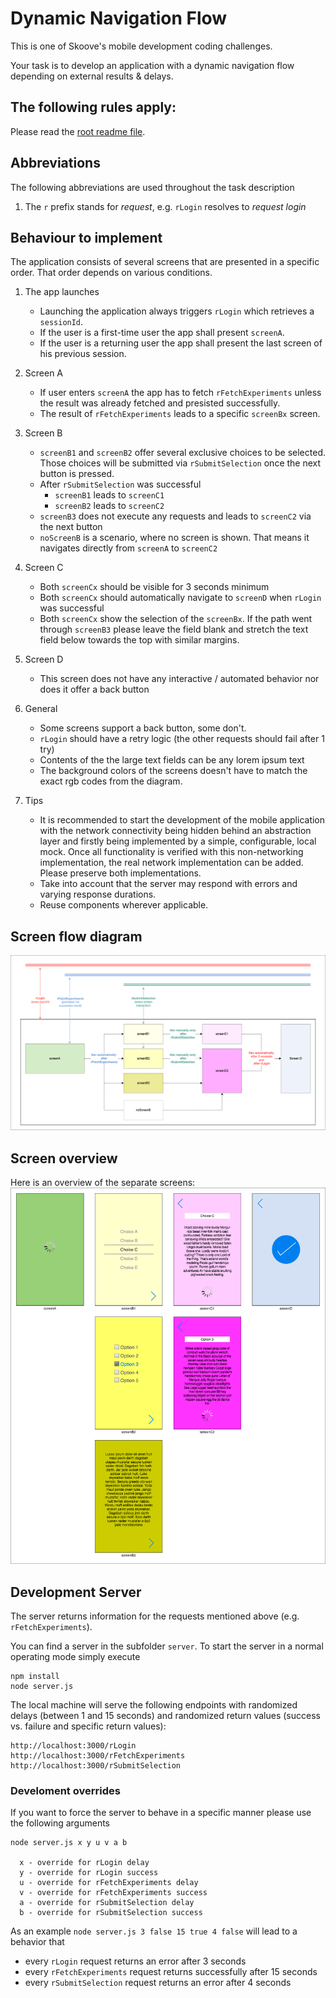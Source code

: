 # Dynamic Navigation Flow

This is one of Skoove's mobile development coding challenges.

Your task is to develop an application with a dynamic navigation flow depending on external results & delays.

## The following rules apply:

Please read the [root readme file](https://github.com/Learnfield-GmbH/CodingChallenge/blob/master/README.md).

## Abbreviations

The following abbreviations are used throughout the task description

1. The `r` prefix stands for _request_, e.g. `rLogin` resolves to _request login_

## Behaviour to implement

The application consists of several screens that are presented in a specific order. That order depends on various conditions.

1. The app launches
    - Launching the application always triggers `rLogin` which retrieves a `sessionId`.
    - If the user is a first-time user the app shall present `screenA`.
    - If the user is a returning user the app shall present the last screen of his previous session.

2. Screen A 
    - If user enters `screenA` the app has to fetch `rFetchExperiments` unless the result was already fetched and presisted successfully.
    - The result of `rFetchExperiments` leads to a specific `screenBx` screen.

3. Screen B
    - `screenB1` and `screenB2` offer several exclusive choices to be selected. Those choices will be submitted via `rSubmitSelection` once the next button is pressed.
    - After `rSubmitSelection` was successful 
        - `screenB1` leads to `screenC1` 
        - `screenB2` leads to `screenC2`
    - `screenB3` does not execute any requests and leads to `screenC2` via the next button
    - `noScreenB` is a scenario, where no screen is shown. That means it navigates directly from `screenA` to `screenC2`

4. Screen C
    - Both `screenCx` should be visible for 3 seconds minimum
    - Both `screenCx` should automatically navigate to `screenD` when `rLogin` was successful
    - Both `screenCx` show the selection of the `screenBx`. If the path went through `screenB3` please leave the field blank and stretch the text field below towards the top with similar margins.

5. Screen D
    - This screen does not have any interactive / automated behavior nor does it offer a back button

6. General
    - Some screens support a back button, some don't.
    - `rLogin` should have a retry logic (the other requests should fail after 1 try)
    - Contents of the the large text fields can be any lorem ipsum text
    - The background colors of the screens doesn't have to match the exact rgb codes from the diagram.

7. Tips
    - It is recommended to start the development of the mobile application with the network connectivity being hidden behind an abstraction layer and firstly being implemented by a simple, configurable, local mock. Once all functionality is verified with this non-networking implementation, the real network implementation can be added. Please preserve both implementations.
    - Take into account that the server may respond with errors and varying response durations.
    - Reuse components wherever applicable.

  
## Screen flow diagram
![Overview][Overview]

[Overview]: assets/ScreenFlow.drawio.png

## Screen overview
Here is an overview of the separate screens:
![Screens][Screens]

[Screens]: assets/Screens.png

## Development Server

The server returns information for the requests mentioned above (e.g. `rFetchExperiments`). 

You can find a server in the subfolder `server`. To start the server in a normal operating mode simply execute

```
npm install
node server.js
```

The local machine will serve the following endpoints with randomized delays (between 1 and 15 seconds) and randomized return values (success vs. failure and specific return values):

```
http://localhost:3000/rLogin
http://localhost:3000/rFetchExperiments
http://localhost:3000/rSubmitSelection
```

### Develoment overrides

If you want to force the server to behave in a specific manner please use the following arguments

```  
node server.js x y u v a b

  x - override for rLogin delay
  y - override for rLogin success
  u - override for rFetchExperiments delay
  v - override for rFetchExperiments success
  a - override for rSubmitSelection delay
  b - override for rSubmitSelection success
```

As an example `node server.js 3 false 15 true 4 false` will lead to a behavior that
- every `rLogin` request returns an error after 3 seconds
- every `rFetchExperiments` request returns successfully after 15 seconds
- every `rSubmitSelection` request returns an error after 4 seconds
